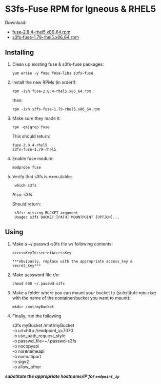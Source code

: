 # S3fs-Fuse RPM for Igneous & RHEL5

Download:

*  [fuse-2.8.4-rhel5.x86_64.rpm](RPMS/fuse-2.8.4-rhel5.x86_64.rpm)
*  [s3fs-fuse-1.79-rhel5.x86_64.rpm](RPMS/s3fs-fuse-1.79-rhel5.x86_64.rpm)

## Installing
1.  Clean up existing fuse & s3fs-fuse packages:

        yum erase -y fuse fuse-libs s3fs-fuse

2.  Install the new RPMs (in order!):

        rpm -ivh fuse-2.8.4-rhel5.x86_64.rpm

    then:

        rpm -ivh s3fs-fuse-1.79-rhel5.x86_64.rpm

3.  Make sure they made it:  

        rpm -qa|grep fuse

    This should return:

        fuse-2.8.4-rhel5
        s3fs-fuse-1.79-rhel5
4.  Enable fuse module:

        modprobe fuse

4. Verify that s3fs is executable:

        which s3fs
    Also:
        s3fs

    Should return:

        s3fs: missing BUCKET argument
        Usage: s3fs BUCKET:[PATH] MOUNTPOINT [OPTION]...


## Using

1.  Make a ~/.passwd-s3fs file w/ following contents:

        accessKeyId:secretAccessKey

        ***obviously, replace with the appropriate access_key & secret_key***

2.  Make password file r/o:

        chmod 600 ~/.passwd-s3fs

3.  Make a folder where you can mount your bucket to (substitute `mybucket` with the name of the container/bucket you want to mount):

        mkdir /mnt/myBucket

4.  Finally, run the following


    s3fs myBucket /mnt/myBucket \
    -o url=http://endpoint_ip:7070 \
      -o use_path_request_style \
      -o passwd_file=~/.passwd-s3fs \
      -o nocopyapi \
      -o norenameapi \
      -o nomultipart \
      -o sigv2 \
      -o allow_other

***substitute the appropriate hostname/IP for `endpoint_ip`***
